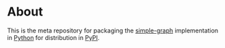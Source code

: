 # About

This is the meta repository for packaging the [simple-graph](https://github.com/dpapathanasiou/simple-graph/blob/main/python) implementation in [Python](https://www.python.org/) for distribution in [PyPI](https://pypi.org/).
